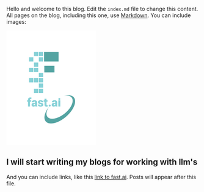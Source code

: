 Hello and welcome to this blog. Edit the `index.md` file to change this content. All pages on the blog, including this one, use [Markdown](https://guides.github.com/features/mastering-markdown/). You can include images:

![Image of fast.ai logo](images/logo.png)

## I will start writing my blogs for working with llm's

And you can include links, like this [link to fast.ai](https://www.fast.ai). Posts will appear after this file. 
